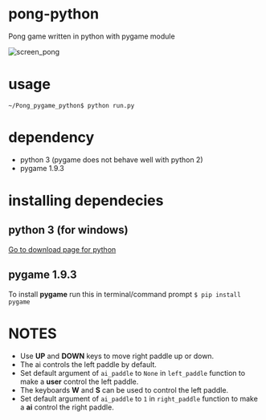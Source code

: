 # pong-python
Pong game written in python with pygame module

![screen_pong](https://cloud.githubusercontent.com/assets/24194821/25294427/c8b3a3fe-26a4-11e7-9e7d-d494bd961b4a.png)

# usage
```~/Pong_pygame_python$ python run.py```

# dependency
* python 3 (pygame does not behave well with python 2)
* pygame 1.9.3

# installing dependecies
## python 3 (for windows)
[Go to download page for python](https://www.python.org/ftp/python/3.5.3/python-3.5.3.exe)
## pygame 1.9.3
To install **pygame** run this in terminal/command prompt
```$ pip install pygame```

# NOTES
* Use **UP** and **DOWN** keys to move right paddle up or down.
* The ai controls the left paddle by default. 
* Set default argument of ```ai_paddle``` to ```None``` in ```left_paddle``` function to make a **user** control the left paddle.
* The keyboards **W** and **S** can be used to control the left paddle. 
* Set default argument of ```ai_paddle``` to ```1``` in ```right_paddle``` function to make a **ai** control the right paddle.

